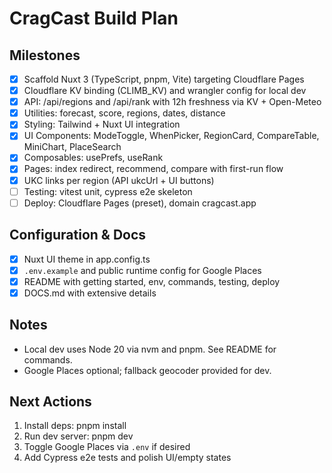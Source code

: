 # CragCast Build Plan

## Milestones
- [x] Scaffold Nuxt 3 (TypeScript, pnpm, Vite) targeting Cloudflare Pages
- [x] Cloudflare KV binding (CLIMB_KV) and wrangler config for local dev
- [x] API: /api/regions and /api/rank with 12h freshness via KV + Open-Meteo
- [x] Utilities: forecast, score, regions, dates, distance
- [x] Styling: Tailwind + Nuxt UI integration
- [x] UI Components: ModeToggle, WhenPicker, RegionCard, CompareTable, MiniChart, PlaceSearch
- [x] Composables: usePrefs, useRank
- [x] Pages: index redirect, recommend, compare with first-run flow
- [x] UKC links per region (API ukcUrl + UI buttons)
- [ ] Testing: vitest unit, cypress e2e skeleton
- [ ] Deploy: Cloudflare Pages (preset), domain cragcast.app

## Configuration & Docs
- [x] Nuxt UI theme in app.config.ts
- [x] `.env.example` and public runtime config for Google Places
- [x] README with getting started, env, commands, testing, deploy
- [x] DOCS.md with extensive details

## Notes
- Local dev uses Node 20 via nvm and pnpm. See README for commands.
- Google Places optional; fallback geocoder provided for dev.

## Next Actions
1. Install deps: pnpm install
2. Run dev server: pnpm dev
3. Toggle Google Places via `.env` if desired
4. Add Cypress e2e tests and polish UI/empty states
